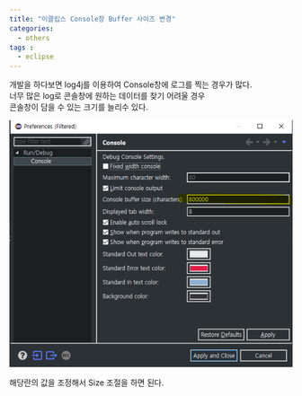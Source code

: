 ```yaml
---
title: "이클립스 Console창 Buffer 사이즈 변경"
categories: 
  - others
tags : 
  - eclipse
---
```


개발을 하다보면 log4j를 이용하여 Console창에 로그를 찍는 경우가 많다.<br>
너무 많은 log로 콘솔창에 원하는 데이터를 찾기 어려울 경우 <br> 콘솔창이 담을 수 있는 크기를 늘리수 있다.

![IMAGE1](/assets/images/post/2019-10-08-eclipse-console-buffer-image1.PNG)

해당란의 값을 조정해서 Size 조절을 하면 된다.